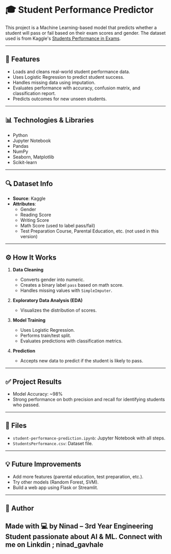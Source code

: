 # 🎓 Student Performance Predictor

This project is a Machine Learning-based model that predicts whether a student will pass or fail based on their exam scores and gender. The dataset used is from Kaggle's [Students Performance in Exams](https://www.kaggle.com/datasets/spscientist/students-performance-in-exams).

---

## 📌 Features

- Loads and cleans real-world student performance data.
- Uses Logistic Regression to predict student success.
- Handles missing data using imputation.
- Evaluates performance with accuracy, confusion matrix, and classification report.
- Predicts outcomes for new unseen students.

---

## 📊 Technologies & Libraries

- Python
- Jupyter Notebook
- Pandas
- NumPy
- Seaborn, Matplotlib
- Scikit-learn

---

## 🔍 Dataset Info

- **Source**: Kaggle
- **Attributes**:
  - Gender
  - Reading Score
  - Writing Score
  - Math Score (used to label pass/fail)
  - Test Preparation Course, Parental Education, etc. (not used in this version)

---

## ⚙️ How It Works

1. **Data Cleaning**  
   - Converts gender into numeric.
   - Creates a binary label `pass` based on math score.
   - Handles missing values with `SimpleImputer`.

2. **Exploratory Data Analysis (EDA)**  
   - Visualizes the distribution of scores.

3. **Model Training**  
   - Uses Logistic Regression.
   - Performs train/test split.
   - Evaluates predictions with classification metrics.

4. **Prediction**  
   - Accepts new data to predict if the student is likely to pass.

---

## ✅ Project Results

- Model Accuracy: ~98%
- Strong performance on both precision and recall for identifying students who passed.

---

## 📁 Files

- `student-performance-prediction.ipynb`: Jupyter Notebook with all steps.
- `StudentsPerformance.csv`: Dataset file.

---

## 💡 Future Improvements

- Add more features (parental education, test preparation, etc.).
- Try other models (Random Forest, SVM).
- Build a web app using Flask or Streamlit.

---

## 🧠 Author

Made with 💻 by Ninad – 3rd Year Engineering Student passionate about AI & ML.
Connect with me on Linkdin ; ninad_gavhale 
---
